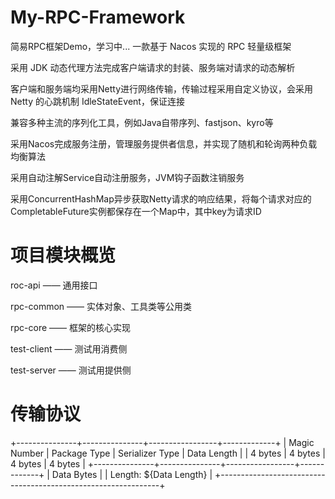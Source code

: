 # My-RPC-Framework

简易RPC框架Demo，学习中...
一款基于 Nacos 实现的 RPC 轻量级框架

采用 JDK 动态代理方法完成客户端请求的封装、服务端对请求的动态解析

客户端和服务端均采用Netty进行网络传输，传输过程采用自定义协议，会采用 Netty 的心跳机制 IdleStateEvent，保证连接

兼容多种主流的序列化工具，例如Java自带序列、fastjson、kyro等

采用Nacos完成服务注册，管理服务提供者信息，并实现了随机和轮询两种负载均衡算法

采用自动注解Service自动注册服务，JVM钩子函数注销服务

采用ConcurrentHashMap异步获取Netty请求的响应结果，将每个请求对应的CompletableFuture实例都保存在一个Map中，其中key为请求ID


# 项目模块概览
roc-api	——	通用接口

rpc-common	——	实体对象、工具类等公用类

rpc-core	——	框架的核心实现

test-client	——	测试用消费侧

test-server	——	测试用提供侧


# 传输协议

+---------------+---------------+-----------------+-------------+
|  Magic Number |  Package Type | Serializer Type | Data Length |
|    4 bytes    |    4 bytes    |     4 bytes     |   4 bytes   |
+---------------+---------------+-----------------+-------------+
|                          Data Bytes                           |
|                   Length: ${Data Length}                      |
+---------------------------------------------------------------+



